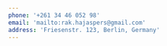 ```yaml
---
phone: '+261 34 46 052 98'
email: 'mailto:rak.hajaspers@gmail.com'
address: 'Friesenstr. 123, Berlin, Germany'
---
```

